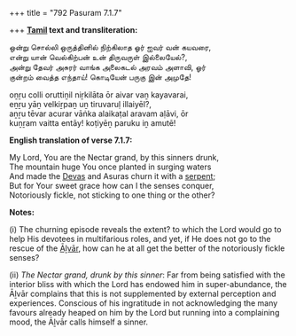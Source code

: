 +++
title = "792 Pasuram 7.1.7"

+++
**[Tamil](/definition/tamil#history "show Tamil definitions") text and transliteration:**

ஒன்று சொல்லி ஒருத்தினில் நிற்கிலாத ஓர் ஐவர் வன் கயவரை,  
என்று யான் வெல்கிற்பன் உன் திருவருள் இல்லையேல்?,  
அன்று தேவர் அசுரர் வாங்க அலைகடல் அரவம் அளாவி, ஓர்  
குன்றம் வைத்த எந்தாய்! கொடியேன் பருகு இன் அமுதே!

oṉṟu colli oruttiṉil niṟkilāta ōr aivar vaṉ kayavarai,  
eṉṟu yāṉ velkiṟpaṉ uṉ tiruvaruḷ illaiyēl?,  
aṉṟu tēvar acurar vāṅka alaikaṭal aravam aḷāvi, ōr  
kuṉṟam vaitta entāy! koṭiyēṉ paruku iṉ amutē!

**English translation of verse 7.1.7:**

My Lord, You are the Nectar grand, by this sinners drunk,  
The mountain huge You once planted in surging waters  
And made the [Devas](/definition/deva#vaishnavism "show Devas definitions") and Asuras churn it with a [serpent](/definition/serpent#history "show serpent definitions");  
But for Your sweet grace how can I the senses conquer,  
Notoriously fickle, not sticking to one thing or the other?

**Notes:**

\(i\) The churning episode reveals the extent? to which the Lord would go to help His devotees in multifarious roles, and yet, if He does not go to the rescue of the [Āḻvār](/definition/aḻvar#vaishnavism "show Āḻvār definitions"), how can he at all get the better of the notoriously fickle senses?

\(ii\) *The Nectar grand, drunk by this sinner*: Far from being satisfied with the interior bliss with which the Lord has endowed him in super-abundance, the Āḻvār complains that this is not supplemented by external perception and experiences. Conscious of his ingratitude in not acknowledging the many favours already heaped on him by the Lord but running into a complaining mood, the Āḻvār calls himself a sinner.


